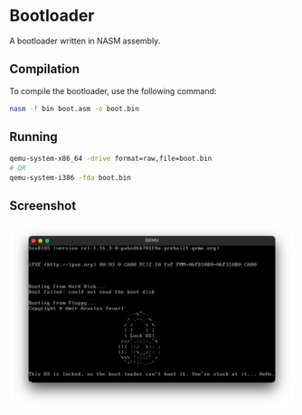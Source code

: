 # Bootloader

A bootloader written in NASM assembly.

## Compilation

To compile the bootloader, use the following command:

```bash
nasm -f bin boot.asm -o boot.bin
```

## Running

```bash
qemu-system-x86_64 -drive format=raw,file=boot.bin
# OR
qemu-system-i386 -fda boot.bin
```

## Screenshot

![Bootloader Screenshot](img.png)
